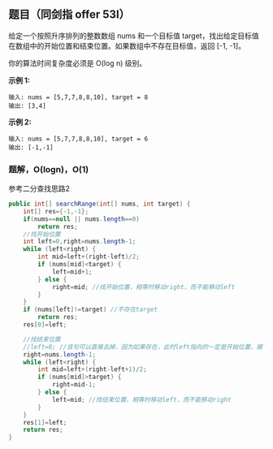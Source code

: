 ## 题目（同剑指 offer 53I）

给定一个按照升序排列的整数数组 nums 和一个目标值 target，找出给定目标值在数组中的开始位置和结束位置。如果数组中不存在目标值，返回 [-1, -1]。

你的算法时间复杂度必须是 O(log n) 级别。

**示例 1:**
```
输入: nums = [5,7,7,8,8,10], target = 8
输出: [3,4]
```

**示例 2:**
```
输入: nums = [5,7,7,8,8,10], target = 6
输出: [-1,-1]
```

### 题解，O(logn)，O(1)

参考二分查找思路2

```java
public int[] searchRange(int[] nums, int target) {
    int[] res={-1,-1};
    if(nums==null || nums.length==0)
        return res; 
    //找开始位置
    int left=0,right=nums.length-1;
    while (left<right) { 
        int mid=left+(right-left)/2;
        if (nums[mid]<target) {
            left=mid+1;
        } else {
            right=mid; //找开始位置，相等时移动right，而不能移动left
        }
    }
    if (nums[left]!=target) //不存在target
        return res;
    res[0]=left;

    //找结束位置
    //left=0; //该句可以直接去掉，因为如果存在，此时left指向的一定是开始位置，接下来只要在[left，nums.length-1]中找即可
    right=nums.length-1;
    while (left<right) { 
        int mid=left+(right-left+1)/2;
        if (nums[mid]>target) {
            right=mid-1;
        } else {
            left=mid; //找结束位置，相等时移动left，而不能移动right
        }
    }
    res[1]=left;
    return res;
}
```

